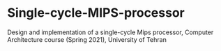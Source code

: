 # Single-cycle-MIPS-processor
Design and implementation of a single-cycle Mips processor, Computer Architecture course (Spring 2021), University of Tehran

